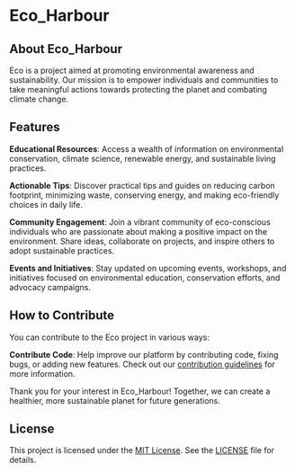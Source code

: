 # Eco_Harbour



## About Eco_Harbour


Eco is a project aimed at promoting environmental awareness and sustainability. Our mission is to empower individuals and communities to take meaningful actions towards protecting the planet and combating climate change.

## Features

 **Educational Resources**: Access a wealth of information on environmental conservation, climate science, renewable energy, and sustainable living practices.

 **Actionable Tips**: Discover practical tips and guides on reducing carbon footprint, minimizing waste, conserving energy, and making eco-friendly choices in daily life.

 **Community Engagement**: Join a vibrant community of eco-conscious individuals who are passionate about making a positive impact on the environment. Share ideas, collaborate on projects, and inspire others to adopt sustainable practices.

 **Events and Initiatives**: Stay updated on upcoming events, workshops, and initiatives focused on environmental education, conservation efforts, and advocacy campaigns.

## How to Contribute

You can contribute to the Eco project in various ways:

 **Contribute Code**: Help improve our platform by contributing code, fixing bugs, or adding new features. Check out our [contribution guidelines](CONTRIBUTING.md) for more information.


Thank you for your interest in Eco_Harbour! Together, we can create a healthier, more sustainable planet for future generations.

## License

This project is licensed under the [MIT License](LICENSE). See the [LICENSE](LICENSE) file for details.
